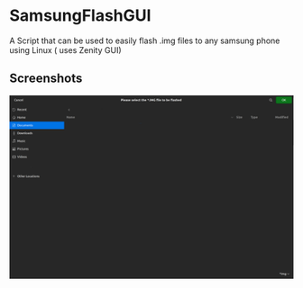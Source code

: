 # SamsungFlashGUI
A Script that can be used to easily flash .img files to any samsung phone using Linux ( uses Zenity GUI)
## Screenshots
<img src="FileSelect.png" width="600px" >
